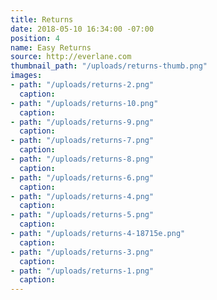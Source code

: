```yaml
---
title: Returns
date: 2018-05-10 16:34:00 -07:00
position: 4
name: Easy Returns
source: http://everlane.com
thumbnail_path: "/uploads/returns-thumb.png"
images:
- path: "/uploads/returns-2.png"
  caption: 
- path: "/uploads/returns-10.png"
  caption: 
- path: "/uploads/returns-9.png"
  caption: 
- path: "/uploads/returns-7.png"
  caption: 
- path: "/uploads/returns-8.png"
  caption: 
- path: "/uploads/returns-6.png"
  caption: 
- path: "/uploads/returns-4.png"
  caption: 
- path: "/uploads/returns-5.png"
  caption: 
- path: "/uploads/returns-4-18715e.png"
  caption: 
- path: "/uploads/returns-3.png"
  caption: 
- path: "/uploads/returns-1.png"
  caption: 
---
```


